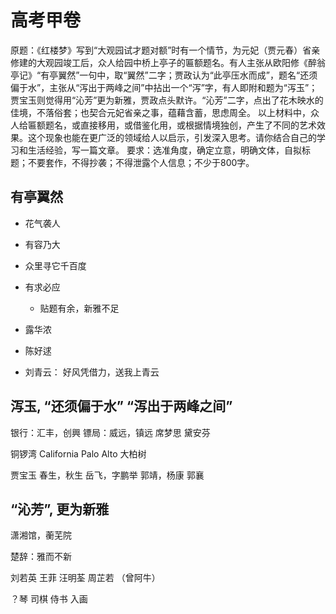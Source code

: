 # 高考甲卷

原题：《红楼梦》写到“大观园试才题对额”时有一个情节，为元妃（贾元春）省亲修建的大观园竣工后，众人给园中桥上亭子的匾额题名。有人主张从欧阳修《醉翁亭记》“有亭翼然”一句中，取“翼然”二字；贾政认为“此亭压水而成”，题名“还须偏于水”，主张从“泻出于两峰之间”中拈出一个“泻”字，有人即附和题为“泻玉”；贾宝玉则觉得用“沁芳”更为新雅，贾政点头默许。“沁芳”二字，点出了花木映水的佳境，不落俗套；也契合元妃省亲之事，蕴藉含蓄，思虑周全。
以上材料中，众人给匾额题名，或直接移用，或借鉴化用，或根据情境独创，产生了不同的艺术效果。这个现象也能在更广泛的领域给人以启示，引发深入思考。请你结合自己的学习和生活经验，写一篇文章。
要求：选准角度，确定立意，明确文体，自拟标题；不要套作，不得抄袭；不得泄露个人信息；不少于800字。

## 有亭翼然

- 花气袭人
- 有容乃大
- 众里寻它千百度
- 有求必应

  - 贴题有余，新雅不足

- 露华浓
- 陈好逑
- 刘青云： 好风凭借力，送我上青云

## 泻玉, “还须偏于水” “泻出于两峰之间”

银行：汇丰，创興
镖局：威远，镇远
席梦思
黛安芬

铜锣湾
California
Palo Alto
大柏树

贾宝玉
春生，秋生
岳飞，字鹏举
郭靖，杨康
郭襄

## “沁芳”, 更为新雅

潇湘馆，蘅芜院

楚辞：雅而不新

刘若英
王菲
汪明荃
周芷若 （曾阿牛）

？琴
司棋
侍书
入画
